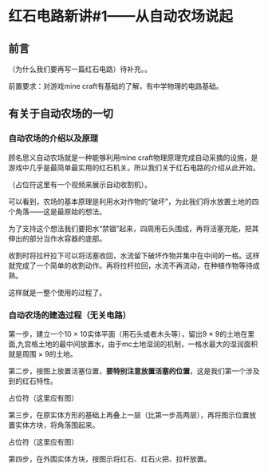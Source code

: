 # 红石电路新讲#1——从自动农场说起
## 前言
（为什么我们要再写一篇红石电路）待补充。。

前置要求：对游戏mine craft有基础的了解，有中学物理的电路基础。
## 有关于自动农场的一切
### 自动农场的介绍以及原理
顾名思义自动农场就是一种能够利用mine craft物理原理完成自动采摘的设施，是游戏中几乎是最简单最实用的红石机关。所以我们关于红石电路的介绍从此开始。

（占位符这里有一个视频来展示自动收割机）。

可以看到，农场的基本原理是利用水对作物的“破坏”，为此我们将水放置土地的四个角落——这是最原始的想法。

为了支持这个想法我们要把水“禁锢”起来，四周用石头围成，再将活塞充能，把其伸出的部分当作水容器的底部。

收割时将拉杆拉下可以将活塞收回，水流留下破坏作物并集中在中间的一格。这样就完成了一个简单的收割动作。再将拉杆拉回，水流不再流动，在种植作物等待成熟。

这样就是一整个使用的过程了。
### 自动农场的建造过程（无关电路）
第一步，建立一个10 $\times$ 10实体平面（用石头或者木头等），留出9 $\times$ 9的土地在里面,九宫格土地的最中间放置水，由于mc土地湿润的机制，一格水最大的湿润面积就是周围 $\times$ 9的土地。

第二步，按图上放置活塞位置，**要特别注意放置活塞的位置**，这是我们第一个涉及到的红石特性。

占位符（这里应有图）

第三步，在原实体方形的基础上再叠上一层（比第一步高两层），再将图示位置放置实体方块，将角落围起来。

占位符（这里应有图）

第四步，在外围实体方块，按图示将红石、红石火把、拉杆放置。


